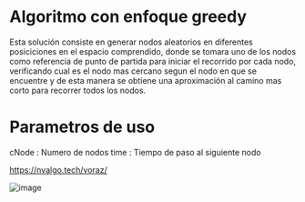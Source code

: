 # Algoritmo con enfoque greedy

Esta solución consiste en generar nodos aleatorios en diferentes posiciciones en el espacio comprendido, donde se tomara uno de los nodos como referencia de punto de partida para iniciar el recorrido por cada nodo, verificando cual es el nodo mas cercano segun el nodo en que se encuentre y de esta manera se obtiene una aproximación al camino mas corto para recorrer todos los nodos.

# Parametros de uso 

cNode : Numero de nodos
time  : Tiempo de paso al siguiente nodo

https://nvalgo.tech/voraz/

![image](https://github.com/user-attachments/assets/5e3ce384-f66c-4aea-8030-424ab8c074ad)
